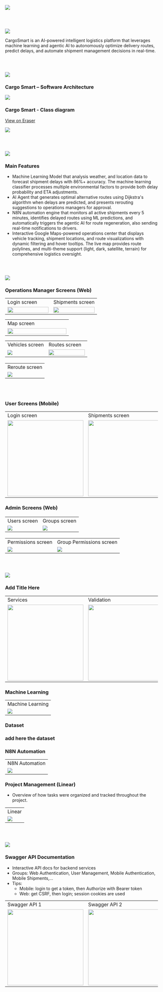 <img src="./readme/title1.svg"/>

<br><br>

<!-- project overview -->
<img src="./readme/title2.svg"/>

CargoSmart is an AI-powered intelligent logistics platform that leverages machine learning and agentic AI to autonomously optimize delivery routes, predict delays, and automate shipment management decisions in real-time.

<br><br>

<!-- System Design -->
<img src="./readme/title3.svg"/>

### Cargo Smart – Software Architecture

<img src="./readme/demo/tools/software architecture.png"/>

### Cargo Smart - Class diagram

[View on Eraser](https://app.eraser.io/workspace/hUhaIbwbfGFrjAfvHiIM)

<img src="./readme/demo/tools/eraser .png"/>

<br><br>

<!-- Project Highlights -->
<img src="./readme/title4.svg"/>

### Main Features

- Machine Learning Model that analysis weather, and location data to forecast shipment delays with 86%+ accuracy. The machine learning classifier processes multiple environmental factors to provide both delay probability and ETA adjustments.
- AI Agent that generates optimal alternative routes using Dijkstra's algorithm when delays are predicted, and presents rerouting suggestions to operations managers for approval.
- N8N automation engine that monitors all active shipments every 5 minutes, identifies delayed routes using ML predictions, and automatically triggers the agentic AI for route regeneration, also sending real-time notifications to drivers.
- Interactive Google Maps-powered operations center that displays vehicle tracking, shipment locations, and route visualizations with dynamic filtering and hover tooltips. The live map provides route polylines, and multi-theme support (light, dark, satellite, terrain) for comprehensive logistics oversight.

<br><br>

<!-- Demo -->
<img src="./readme/title5.svg"/>

### Operations Manager Screens (Web)

<table style="width:100%; table-layout:fixed;">
  <tr>
    <td style="width:50%;">Login screen</td>
    <td style="width:50%;">Shipments screen</td>
  </tr>
  <tr>
    <td style="width:50%; vertical-align:top;">
      <img src="./readme/demo/screens - ops manager/login.png" style="width:100%; height:auto; object-fit:contain;"/>
    </td>
    <td style="width:50%; vertical-align:top;">
      <img src="./readme/demo/screens - ops manager/shipments.png" style="width:100%; height:auto; object-fit:contain;"/>
    </td>
  </tr>
</table>

<table style="width:100%; table-layout:fixed;">
  <tr>
    <td style="width:50%;">Map screen</td>
  </tr>
  <tr>
    <td style="width:50%; vertical-align:top;">
        <img src="./readme/demo/screens - ops manager/map.gif" style="width:100%; height:auto; object-fit:contain;"/>
    </td>
  </tr>
</table>

<table style="width:100%; table-layout:fixed;">
  <tr>
    <td>Vehicles screen</td>
    <td>Routes screen</td>
  </tr>
  <tr>
    <td>
      <img src="./readme/demo/screens - ops manager/vehicles.png" style="max-width:100%; height:auto;"/>
    </td>
    <td style="width:50%; vertical-align:top;">
      <img src="./readme/demo/screens - ops manager/routes.png" style="width:100%; height:auto; object-fit:contain;"/>
    </td>
  </tr>
</table>

<table style="width:100%; table-layout:fixed; margin-top:20px;">
  <tr>
    <td>Reroute screen</td>
  </tr>
  <tr>
    <td>
      <img src="./readme/demo/screens - ops manager/reroute gif.gif" style="max-width:100%; height:auto;"/>
    </td>
  </tr>
</table>

<br><br>

### User Screens (Mobile)

<table>
  <tr>
    <td>Login screen</td>
    <td>Shipments screen</td>
    <td>Mark As Delivered screen</td>
  </tr>
  <tr>
    <td><img src="./readme/demo/screens%20-%20mobile/mobile%20-%20login.png" width="250"/></td>
    <td><img src="./readme/demo/screens%20-%20mobile/mobile%20-%20shipments.png" width="250"/></td>
    <td><img src="./readme/demo/screens%20-%20mobile/mobile%20-%20mark%20as%20delivered.png" width="250"/></td>
  </tr>
</table>

### Admin Screens (Web)

<table style="width:100%; table-layout:fixed; margin-top:20px;">
  <tr>
    <td>Users screen</td>
    <td>Groups screen</td>
  </tr>
  <tr>
    <td>
      <img src="./readme/demo/screens - admin/users.png" style="max-width:100%; height:auto;"/>
    </td>
    <td>
      <img src="./readme/demo/screens - admin/groups.png" style="max-width:100%; height:auto;"/>
    </td>
  </tr>
</table>

<table style="width:100%; table-layout:fixed; margin-top:20px;">
  <tr>
    <td>Permissions screen</td>
    <td>Group Permissions screen</td>
  </tr>
  <tr>
    <td>
      <img src="./readme/demo/screens - admin/permissions.png" style="max-width:100%; height:auto;"/>
    </td>
    <td>
      <img src="./readme/demo/screens - admin/group permissions.png" style="max-width:100%; height:auto;"/>
    </td>
  </tr>
</table>

<br><br>

<!-- Development & Testing -->
<img src="./readme/title6.svg"/>

### Add Title Here

<table>
  <tr>
    <td>Services</td>
    <td>Validation</td>
    <td>Testing</td>
  </tr>
  <tr>
    <td><img src="./readme/demo/development/services.png" width="250"/></td>
    <td><img src="./readme/demo/development/validate login .png" width="250"/></td>
    <td><img src="./readme/demo/development/test.png" width="250"/></td>
  </tr>
</table>

### Machine Learning

<table>
  <tr>
    <td>Machine Learning</td>
  </tr>
  <tr>
    <td>
        <img src="./backend/models/plots/confusion_matrix.png" style="max-width:100%; height:auto;"/>
    </td>
  </tr>
</table>

### Dataset

### add here the dataset

### N8N Automation

<table>
  <tr>
    <td>N8N Automation</td>
  </tr>
  <tr>
    <td>
        <img src="./readme/demo/tools/n8n description .png" style="max-width:100%; height:auto;"/>
    </td>
  </tr>
</table>

### Project Management (Linear)

- Overview of how tasks were organized and tracked throughout the project.

<table>
  <tr>
    <td>Linear</td>
  </tr>
  <tr>
    <td>
        <img src="./readme/demo/tools/linear .png" style="max-width:100%; height:auto;"/>
    </td>
  </tr>
</table>

<br><br>

<!-- Deployment -->
<img src="./readme/title7.svg"/>

<!-- ### Add Title Here

- Description here. -->

### Swagger API Documentation

- Interactive API docs for backend services
- Groups: Web Authentication, User Management, Mobile Authentication, Mobile Shipments,...
- Tips:
  - Mobile: login to get a token, then Authorize with Bearer token
  - Web: get CSRF, then login; session cookies are used

<table style="width:100%; table-layout:fixed; margin-top:10px;">
  <tr>
    <td>Swagger API 1</td>
    <td>Swagger API 2</td>
    <td>Swagger API 3</td>
  </tr>
  <tr>
    <td><img src="./readme/demo/swagger apis/api 1.png" width="250"/></td>
    <td><img src="./readme/demo/swagger apis/api 2.png" width="250"/></td>
    <td><img src="./readme/demo/swagger apis/api 3.png" width="250"/></td>
  </tr>
</table>
